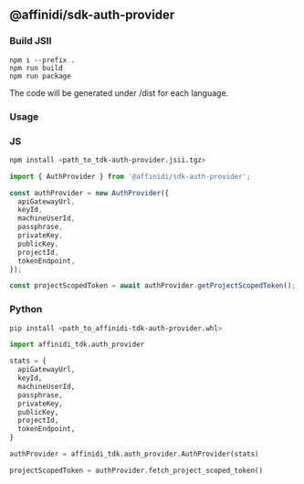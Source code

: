 ## @affinidi/sdk-auth-provider

### Build JSII

```
npm i --prefix .
npm run build
npm run package
```

The code will be generated under /dist for each language.

### Usage

### JS

```bash
npm install <path_to_tdk-auth-provider.jsii.tgz>
```

```ts
import { AuthProvider } from '@affinidi/sdk-auth-provider';

const authProvider = new AuthProvider({
  apiGatewayUrl,
  keyId,
  machineUserId,
  passphrase,
  privateKey,
  publicKey,
  projectId,
  tokenEndpoint,
});

const projectScopedToken = await authProvider.getProjectScopedToken();
```

### Python

```bash
pip install <path_to_affinidi-tdk-auth-provider.whl>
```

```python
import affinidi_tdk.auth_provider

stats = {
  apiGatewayUrl,
  keyId,
  machineUserId,
  passphrase,
  privateKey,
  publicKey,
  projectId,
  tokenEndpoint,
}

authProvider = affinidi_tdk.auth_provider.AuthProvider(stats)

projectScopedToken = authProvider.fetch_project_scoped_token()
```
